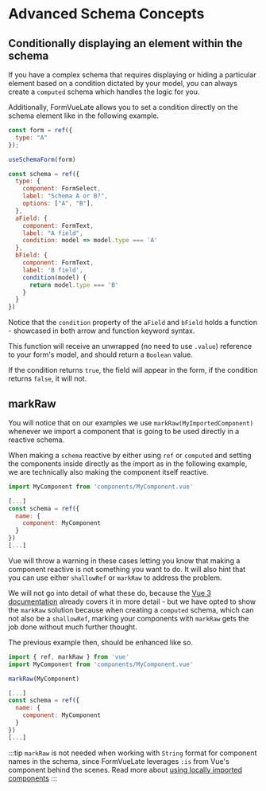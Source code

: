 # Advanced Schema Concepts

## Conditionally displaying an element within the schema <Badge type="tip" text="3.1.0" />

If you have a complex schema that requires displaying or hiding a particular element based on a condition dictated by your model, you can always create a `computed` schema which handles the logic for you.

Additionally, FormVueLate allows you to set a condition directly on the schema element like in the following example.

```js
const form = ref({
  type: "A"
});

useSchemaForm(form)

const schema = ref({
  type: {
    component: FormSelect,
    label: "Schema A or B?",
    options: ["A", "B"],
  },
  aField: {
    component: FormText,
    label: "A field",
    condition: model => model.type === 'A'
  },
  bField: {
    component: FormText,
    label: 'B field',
    condition(model) {
      return model.type === 'B'
    }
  }
})
```

Notice that the `condition` property of the `aField` and `bField` holds a function - showcased in both arrow and function keyword syntax.

This function will receive an unwrapped (no need to use `.value`) reference to your form's model, and should return a `Boolean` value.

If the condition returns `true`, the field will appear in the form, if the condition returns `false`, it will not.

## markRaw

You will notice that on our examples we use `markRaw(MyImportedComponent)
` whenever we import a component that is going to be used directly in a reactive schema.

When making a `schema` reactive by either using `ref` or `computed` and setting the components inside directly as the import as in the following example, we are technically also making the component itself reactive.

```js
import MyComponent from 'components/MyComponent.vue'

[...]
const schema = ref({
  name: {
    component: MyComponent
  }
})
[...]
```

Vue will throw a warning in these cases letting you know that making a component reactive is not something you want to do. It will also hint that you can use either `shallowRef` or `markRaw` to address the problem.

We will not go into detail of what these do, because the [Vue 3 documentation](https://v3.vuejs.org/api/basic-reactivity.html#markraw) already covers it in more detail - but we have opted to show the `markRaw` solution because when creating a `computed` schema, which can not also be a `shallowRef`, marking your components with `markRaw` gets the job done without much further thought.

The previous example then, should be enhanced like so.

```js
import { ref, markRaw } from 'vue'
import MyComponent from 'components/MyComponent.vue'

markRaw(MyComponent)

[...]
const schema = ref({
  name: {
    component: MyComponent
  }
})
[...]
```

:::tip
`markRaw` is not needed when working with `String` format for component names in the schema, since FormVueLate leverages `:is` from Vue's component behind the scenes. Read more about [using locally imported components](/guide/plugins.html#using-locally-imported-components)
:::
